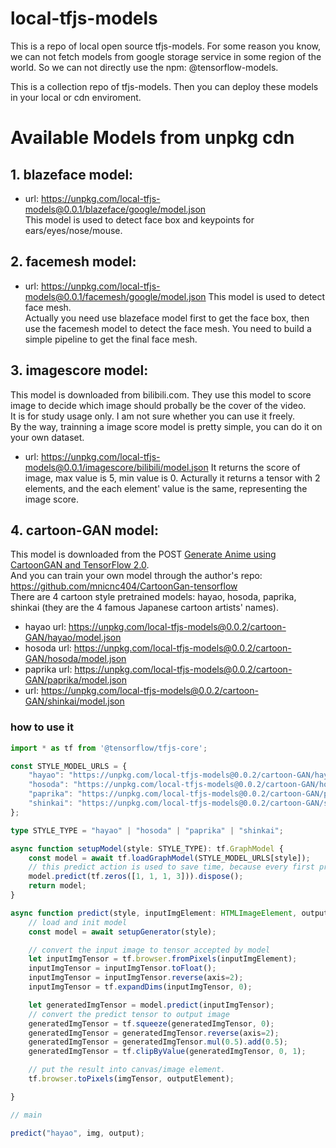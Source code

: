 
# local-tfjs-models
This is a repo of local open source tfjs-models. 
For some reason you know, we can not fetch models from google storage service in some region of the world.
So we can not directly use the npm: @tensorflow-models.

This is a collection repo of tfjs-models. Then you can deploy these models in your local or cdn enviroment. 


# Available Models from unpkg cdn
## 1. blazeface model:
* url: https://unpkg.com/local-tfjs-models@0.0.1/blazeface/google/model.json      
This model is used to detect face box and keypoints for ears/eyes/nose/mouse.   


## 2. facemesh model:
* url: https://unpkg.com/local-tfjs-models@0.0.1/facemesh/google/model.json
This model is used to detect face mesh.   
Actually you need use blazeface model first to get the face box, then use the facemesh model to detect the face mesh. 
You need to build a simple pipeline to get the final face mesh.   


## 3. imagescore model:
This model is downloaded from bilibili.com. They use this model to score image to decide which image should probally be the cover of the video.     
It is for study usage only. I am not sure whether you can use it freely.      
By the way, trainning a image score model is pretty simple, you can do it on your own dataset.  
* url: https://unpkg.com/local-tfjs-models@0.0.1/imagescore/bilibili/model.json
It returns the score of image, max value is 5, min value is 0. 
Acturally it returns a tensor with 2 elements, and the each element' value is the same, representing the image score.     


## 4. cartoon-GAN model:
This model is downloaded from the POST [Generate Anime using CartoonGAN and TensorFlow 2.0](https://leemeng.tw/generate-anime-using-cartoongan-and-tensorflow2-en.html).    
And you can train your own model through the author's repo: https://github.com/mnicnc404/CartoonGan-tensorflow      
There are 4 cartoon style pretrained models: hayao, hosoda, paprika, shinkai (they are the 4 famous Japanese cartoon artists' names).
* hayao url: https://unpkg.com/local-tfjs-models@0.0.2/cartoon-GAN/hayao/model.json   
* hosoda url: https://unpkg.com/local-tfjs-models@0.0.2/cartoon-GAN/hosoda/model.json      
* paprika url: https://unpkg.com/local-tfjs-models@0.0.2/cartoon-GAN/paprika/model.json     
* url: https://unpkg.com/local-tfjs-models@0.0.2/cartoon-GAN/shinkai/model.json     

### how to use it
```typescript
import * as tf from '@tensorflow/tfjs-core';

const STYLE_MODEL_URLS = {
    "hayao": "https://unpkg.com/local-tfjs-models@0.0.2/cartoon-GAN/hayao/model.json",   
    "hosoda": "https://unpkg.com/local-tfjs-models@0.0.2/cartoon-GAN/hosoda/model.json",
    "paprika": "https://unpkg.com/local-tfjs-models@0.0.2/cartoon-GAN/paprika/model.json",
    "shinkai": "https://unpkg.com/local-tfjs-models@0.0.2/cartoon-GAN/shinkai/model.json"   
};

type STYLE_TYPE = "hayao" | "hosoda" | "paprika" | "shinkai";

async function setupModel(style: STYLE_TYPE): tf.GraphModel {
    const model = await tf.loadGraphModel(STYLE_MODEL_URLS[style]);
    // this predict action is used to save time, because every first predict action is very slow.
    model.predict(tf.zeros([1, 1, 1, 3])).dispose();
    return model;
}

async function predict(style, inputImgElement: HTMLImageElement, outputElement: HTMLImageElement) {
    // load and init model
    const model = await setupGenerator(style);

    // convert the input image to tensor accepted by model
    let inputImgTensor = tf.browser.fromPixels(inputImgElement);
    inputImgTensor = inputImgTensor.toFloat();
    inputImgTensor = inputImgTensor.reverse(axis=2);
    inputImgTensor = tf.expandDims(inputImgTensor, 0);

    let generatedImgTensor = model.predict(inputImgTensor);
    // convert the predict tensor to output image
    generatedImgTensor = tf.squeeze(generatedImgTensor, 0);
    generatedImgTensor = generatedImgTensor.reverse(axis=2);
    generatedImgTensor = generatedImgTensor.mul(0.5).add(0.5);
    generatedImgTensor = tf.clipByValue(generatedImgTensor, 0, 1);

    // put the result into canvas/image element.
    tf.browser.toPixels(imgTensor, outputElement);

}

// main

predict("hayao", img, output);

```

